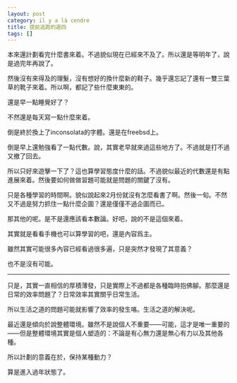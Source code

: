 ```yaml
---
layout: post
category: il y a là cendre
title: 提前逃跑的週四
tags: []
---
```


本來還計劃看完什麼書來着。不過貌似現在已經來不及了。所以還是等明年了，說是過完年再說了。

然後沒有來得及的理髮，沒有想好的換什麼新的鞋子。幾乎還忘記了還有一雙三葉草的靴子來着。所以啊，都記了些什麼東東的。

還是早一點睡覺好了？

不然還是每天寫一點什麼來着。

倒是終於換上了inconsolata的字體。還是在freebsd上。

倒是早上還勉強看了一點代數。說，其實老早就來過這些地方了。不過就是打不過又撤了回去。

所以只好來遊擊一下了？這也算學習態度什麼的話。不過貌似最近的代數還是有點進展來着。然後要如何做做習題可能就是問題的關鍵了沒有。

只是各種學習的時間啊。貌似說起來2月份就沒有怎麼看書了啊。然後一旬。不然又不過是努力抓住一點什麼企圖？還是僅僅不過企圖而已。

那其他的呢。是不是還應該看本數論。好吧，說的不是這個來着。

其實就是看看手機也可以算學習的吧，還是內容爲主。

雖然其實可能很多內容已經看過很多遍，只是突然才發現了其意義？

也不是沒有可能。

---

只是，其實一直相信的厚積薄發，只是實際上不過都是各種臨時抱佛腳。那麼還是日常的效率問題了？日常效率其實關乎日常生活。

所以生活之道的問題可能就影響了效率的發生咯。生活之道的解決呢。

最近還是傾向於說整體環境。雖然不是說個人不重要——可能，這才是唯一重要的——但是整體環境其實是個人塑造的：不論是有心無力還是無心有力以及其他各種。

所以計劃的意義在於，保持某種動力？

算是進入過年狀態了。

<!-- more -->
